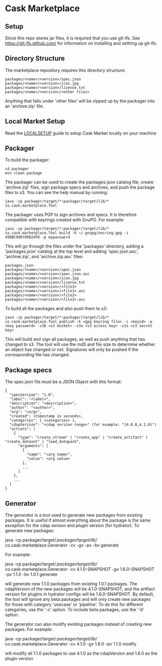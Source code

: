 # Cask Marketplace

## Setup

Since this repo stores jar files, it is required that you use git-lfs.
See https://git-lfs.github.com/ for information on installing and settting up git-lfs.

## Directory Structure

The marketplace repository requires this directory structure:

    packages/<name>/<version>/spec.json
    packages/<name>/<version>/icon.jpg
    packages/<name>/<version>/license.txt
    packages/<name>/<version>/<other files>

Anything that falls under 'other files' will be zipped up by the packager into an 'archive.zip' file.

## Local Market Setup

Read the [LOCALSETUP](LOCALSETUP.md) guide to setup Cask Market locally on your machine

## Packager

To build the packager:

    cd packager
    mvn clean package

The packager can be used to create the packages.json catalog file, create 'archive.zip'
files, sign package specs and archives, and push the package files to s3. You can see the
help manual by running:

    java -cp packager/target/*:packager/target/lib/* co.cask.marketplace.Tool

The packager uses PGP to sign archives and specs. It is therefore compatible with keyrings
created with GnuPG. For example:

    java -cp packager/target/*:packager/target/lib/* co.cask.marketplace.Tool build -k ~/.gnupg/secring.gpg -i 499BC990789824FD -p mypassword

This will go through the files under the 'packages' directory, adding a 'packages.json'
catalog at the top level and adding 'spec.json.asc', 'archive.zip', and 'archive.zip.asc' files:

    packages.json
    packages/<name>/<version>/spec.json
    packages/<name>/<version>/spec.json.asc
    packages/<name>/<version>/icon.jpg
    packages/<name>/<version>/license.txt
    packages/<name>/<version>/<file1>
    packages/<name>/<version>/<file1>.asc
    packages/<name>/<version>/<file2>
    packages/<name>/<version>/<file2>.asc

To build all the packages and also push them to s3:

    java -cp packager/target/*:packager/target/lib/* co.cask.marketplace.Tool publish -k <gpg keyring file> -i <keyid> -p <key password> -s3b <s3 bucket> -s3a <s3 access key> -s3s <s3 secret key>

This will build and sign all packages, as well as push anything that has changed to s3.
The tool will use the md5 and file size to determine whether an object has changed or not.
Signatures will only be pushed if the corresponding file has changed.

## Package specs

The spec.json file must be a JSON Object with this format:


    {
      "specVersion": "1.0",
      "label": "<label>",
      "description": "<description>",
      "author": "<author>",
      "org": "<org>",
      "created": <timestamp in seconds>,
      "categories": [ <categories> ],
      "cdapVersion": "<cdap version range>" (for example: "[4.0.0,4.1.0)")
      "actions": [
        {
          "type": "create_stream" | "create_app" | "create_artifact" | "create_dataset" | "load_datapack",
          "arguments": [
            {
              "name": "<arg name>",
              "value": <arg value>
            },
            ...
          ]
        },
        ...
      ]
    }


## Generator

The generator is a tool used to generate new packages from existing packages. It is useful if almost
everything about the package is the same exception for the cdap version and plugin version (for hydrator).
To generate new packages:

  java -cp packager/target/*:packager/target/lib/* co.cask.marketplace.Generator -cv <cdap-version> -gv <plugins-version> -pv <package-version> -bv <base-version> generate

For example:

  java -cp packager/target/*:packager/target/lib/* co.cask.marketplace.Generator -cv 4.1.0-SNAPSHOT -gv 1.6.0-SNAPSHOT -pv 1.1.0 -bv 1.0.1 generate

will generate new 1.1.0 packages from existing 1.0.1 packages. The cdapVersion of the new packages will be 4.1.0-SNAPSHOT,
and the artifact version for plugins in hydrator configs will be 1.6.0-SNAPSHOT. By default, the tool will ignore any beta
packages and will only create new packages for those with category 'usecase' or 'pipeline'. To do this for different categories,
use the '-c' option. To include beta packages, use the '-b' option.

The generator can also modify existing packages instead of creating new packages. For example:

  java -cp packager/target/*:packager/target/lib/* co.cask.marketplace.Generator -cv 4.1.0 -gv 1.6.0 -pv 1.1.0 modify

will modify all 1.1.0 packages to use 4.1.0 as the cdapVersion and 1.6.0 as the plugin version

